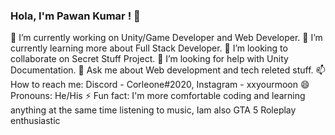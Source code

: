 ### Hola, I'm Pawan Kumar ! 👋

🔭 I’m currently working on Unity/Game Developer and Web Developer.
🌱 I’m currently learning more about Full Stack Developer.
👯 I’m looking to collaborate on Secret Stuff Project.
🤔 I’m looking for help with Unity Documentation.
💬 Ask me about Web development and tech releted stuff.
📫 How to reach me: Discord - Corleone#2020, Instagram - xxyourmoon
😄 Pronouns: He/His
⚡ Fun fact: I'm more comfortable coding and learning anything at the same time listening to music,  Iam also GTA 5 Roleplay enthusiastic
